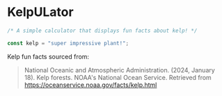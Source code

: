 # KelpULator

```javascript
/* A simple calculator that displays fun facts about kelp! */

const kelp = "super impressive plant!";
```
Kelp fun facts sourced from:

>National Oceanic and Atmospheric Administration. (2024, January 18). Kelp forests. NOAA's National Ocean Service. 
Retrieved from https://oceanservice.noaa.gov/facts/kelp.html
